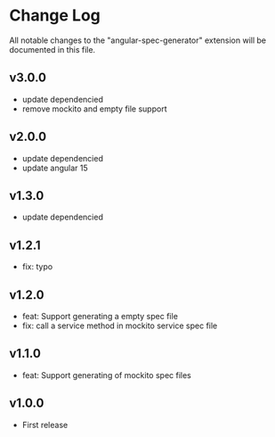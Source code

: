 # Change Log

All notable changes to the "angular-spec-generator" extension will be documented in this file.

## v3.0.0
- update dependencied
- remove mockito and empty file support

## v2.0.0
- update dependencied
- update angular 15

## v1.3.0
- update dependencied

## v1.2.1

- fix: typo
  
## v1.2.0

- feat: Support generating a empty spec file
- fix: call a service method in mockito service spec file

## v1.1.0

- feat: Support generating of mockito spec files
  

## v1.0.0

- First release
